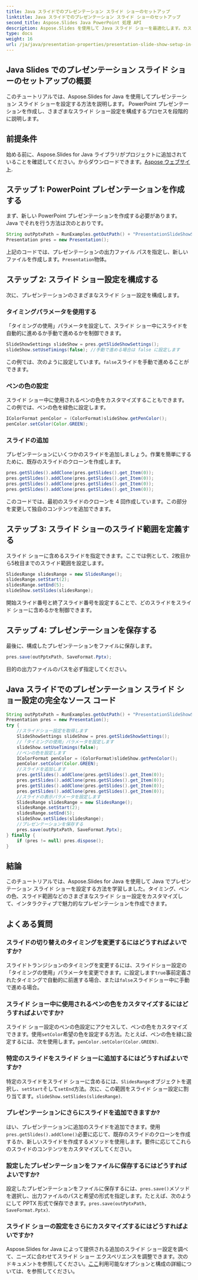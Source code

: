 ```yaml
---
title: Java スライドでのプレゼンテーション スライド ショーのセットアップ
linktitle: Java スライドでのプレゼンテーション スライド ショーのセットアップ
second_title: Aspose.Slides Java PowerPoint 処理 API
description: Aspose.Slides を使用して Java スライド ショーを最適化します。カスタマイズされた設定で魅力的なプレゼンテーションを作成します。ステップバイステップのガイドとよくある質問をご覧ください。
type: docs
weight: 16
url: /ja/java/presentation-properties/presentation-slide-show-setup-in-java-slides/
---
```


## Java Slides でのプレゼンテーション スライド ショーのセットアップの概要

このチュートリアルでは、Aspose.Slides for Java を使用してプレゼンテーション スライド ショーを設定する方法を説明します。 PowerPoint プレゼンテーションを作成し、さまざまなスライド ショー設定を構成するプロセスを段階的に説明します。

## 前提条件

始める前に、Aspose.Slides for Java ライブラリがプロジェクトに追加されていることを確認してください。からダウンロードできます。[Aspose ウェブサイト](https://releases.aspose.com/slides/java/).

## ステップ 1: PowerPoint プレゼンテーションを作成する

まず、新しい PowerPoint プレゼンテーションを作成する必要があります。 Java でそれを行う方法は次のとおりです。

```java
String outPptxPath = RunExamples.getOutPath() + "PresentationSlideShowSetup.pptx";
Presentation pres = new Presentation();
```

上記のコードでは、プレゼンテーションの出力ファイル パスを指定し、新しいファイルを作成します。`Presentation`物体。

## ステップ 2: スライド ショー設定を構成する

次に、プレゼンテーションのさまざまなスライド ショー設定を構成します。 

### タイミングパラメータを使用する

「タイミングの使用」パラメータを設定して、スライド ショー中にスライドを自動的に進めるか手動で進めるかを制御できます。

```java
SlideShowSettings slideShow = pres.getSlideShowSettings();
slideShow.setUseTimings(false); //手動で進める場合は false に設定します
```

この例では、次のように設定しています。`false`スライドを手動で進めることができます。

### ペンの色の設定

スライド ショー中に使用されるペンの色をカスタマイズすることもできます。この例では、ペンの色を緑色に設定します。

```java
IColorFormat penColor = (ColorFormat)slideShow.getPenColor();
penColor.setColor(Color.GREEN);
```

### スライドの追加

プレゼンテーションにいくつかのスライドを追加しましょう。作業を簡単にするために、既存のスライドのクローンを作成します。

```java
pres.getSlides().addClone(pres.getSlides().get_Item(0));
pres.getSlides().addClone(pres.getSlides().get_Item(0));
pres.getSlides().addClone(pres.getSlides().get_Item(0));
pres.getSlides().addClone(pres.getSlides().get_Item(0));
```

このコードでは、最初のスライドのクローンを 4 回作成しています。この部分を変更して独自のコンテンツを追加できます。

## ステップ 3: スライド ショーのスライド範囲を定義する

スライド ショーに含めるスライドを指定できます。ここでは例として、2枚目から5枚目までのスライド範囲を設定します。

```java
SlidesRange slidesRange = new SlidesRange();
slidesRange.setStart(2);
slidesRange.setEnd(5);
slideShow.setSlides(slidesRange);
```

開始スライド番号と終了スライド番号を設定することで、どのスライドをスライド ショーに含めるかを制御できます。

## ステップ 4: プレゼンテーションを保存する

最後に、構成したプレゼンテーションをファイルに保存します。

```java
pres.save(outPptxPath, SaveFormat.Pptx);
```

目的の出力ファイルのパスを必ず指定してください。

## Java スライドでのプレゼンテーション スライド ショー設定の完全なソース コード

```java
String outPptxPath = RunExamples.getOutPath() + "PresentationSlideShowSetup.pptx";
Presentation pres = new Presentation();
try {
	//スライドショー設定を取得します
	SlideShowSettings slideShow = pres.getSlideShowSettings();
	//「タイミングの使用」パラメータを設定します
	slideShow.setUseTimings(false);
	//ペンの色を設定します
	IColorFormat penColor = (ColorFormat)slideShow.getPenColor();
	penColor.setColor(Color.GREEN);
	//スライドを追加します
	pres.getSlides().addClone(pres.getSlides().get_Item(0));
	pres.getSlides().addClone(pres.getSlides().get_Item(0));
	pres.getSlides().addClone(pres.getSlides().get_Item(0));
	pres.getSlides().addClone(pres.getSlides().get_Item(0));
	//スライドの表示パラメータを設定します
	SlidesRange slidesRange = new SlidesRange();
	slidesRange.setStart(2);
	slidesRange.setEnd(5);
	slideShow.setSlides(slidesRange);
	//プレゼンテーションを保存する
	pres.save(outPptxPath, SaveFormat.Pptx);
} finally {
	if (pres != null) pres.dispose();
}
```

## 結論

このチュートリアルでは、Aspose.Slides for Java を使用して Java でプレゼンテーション スライド ショーを設定する方法を学習しました。タイミング、ペンの色、スライド範囲などのさまざまなスライド ショー設定をカスタマイズして、インタラクティブで魅力的なプレゼンテーションを作成できます。

## よくある質問

### スライドの切り替えのタイミングを変更するにはどうすればよいですか?

スライドトランジションのタイミングを変更するには、スライドショー設定の「タイミングの使用」パラメータを変更できます。に設定します`true`事前定義されたタイミングで自動的に前進する場合、または`false`スライドショー中に手動で進める場合。

### スライド ショー中に使用されるペンの色をカスタマイズするにはどうすればよいですか?

スライド ショー設定のペンの色設定にアクセスして、ペンの色をカスタマイズできます。使用`setColor`希望の色を設定する方法。たとえば、ペンの色を緑に設定するには、次を使用します。`penColor.setColor(Color.GREEN)`.

### 特定のスライドをスライド ショーに追加するにはどうすればよいですか?

特定のスライドをスライド ショーに含めるには、`SlidesRange`オブジェクトを選択し、`setStart`そして`setEnd`方法。次に、この範囲をスライド ショー設定に割り当てます。`slideShow.setSlides(slidesRange)`.

### プレゼンテーションにさらにスライドを追加できますか?

はい、プレゼンテーションに追加のスライドを追加できます。使用`pres.getSlides().addClone()`必要に応じて、既存のスライドのクローンを作成するか、新しいスライドを作成するメソッドを使用します。要件に応じてこれらのスライドのコンテンツをカスタマイズしてください。

### 設定したプレゼンテーションをファイルに保存するにはどうすればよいですか?

設定したプレゼンテーションをファイルに保存するには、`pres.save()`メソッドを選択し、出力ファイルのパスと希望の形式を指定します。たとえば、次のようにして PPTX 形式で保存できます。`pres.save(outPptxPath, SaveFormat.Pptx)`.

### スライド ショーの設定をさらにカスタマイズするにはどうすればよいですか?

 Aspose.Slides for Java によって提供される追加のスライド ショー設定を調べて、ニーズに合わせてスライド ショー エクスペリエンスを調整できます。次のドキュメントを参照してください。[ここ](https://reference.aspose.com/slides/java/)利用可能なオプションと構成の詳細については、を参照してください。